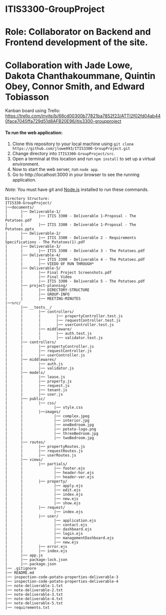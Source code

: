 # ITIS3300-GroupProject
# Role: Collaborator on Backend and Frontend development of the site. 
# Collaboration with Jade Lowe, Dakota Chanthakoummane, Quintin Obey, Connor Smith, and Edward Tobiasson

Kanban board using Trello: 
https://trello.com/invite/b/66cd00300b77821ba7852f23/ATTI2f02fd04ab440face7045ffa729d51d8AFB20E96/itis3300-groupproject 

#### To run the web application:
1. Clone this repository to your local machine using `git clone https://github.com/jlowe093/ITIS3300-GroupProject.git`
2. Change directory into `ITIS3300-GroupProject/src`.
3. Open a terminal at this location and run `npm install` to set up a virtual environment.
4. Now to start the web server, run `node app`.
5. Go to http://localhost:3000 in your browser to see the running application.

*Note*: You must have git and <a href="https://nodejs.org/en">Node.js</a> installed to run these commands.

```
Directory Structure:
ITIS330-GroupProject/  
|──documents/
|      |── Deliverable-1/
|      |       |── ITIS 3300 - Deliverable 1-Proposal - The Potatoes.pdf
|      |       |── ITIS 3300 - Deliverable 1-Proposal - The Potatoes.pptx
|      |── Deliverable-2/
|      |       |── ITIS 3300 - Deliverable 2 - Requirements Specifications - The Potatoes(1).pdf
|      |── Deliverable-3/
|      |       |── ITIS 3300 - Deliverable 3 - The Potatoes.pdf
|      |── Deliverable-4/
|      |       |── ITIS 3300 - Deliverable 4 - The Potatoes.pdf
|      |       |── VIEDO OF RUN THROUGH*
|      |── Deliverable-5/
|      |       |── Final Project Screenshots.pdf
|      |       |── Final Video
|      |       |── ITIS 3300 - Deliverable 5 - The Potatoes.pdf
|      |── project-planning/
|      |       |── DIRECTORY-STRUCTURE
|      |       |── GROUP-INFO
|      |       |── MEETING-MINUTES
|──src/
|      |── __tests__/
|      |       |── controllers/
|      |       |       |── propertyController.test.js
|      |       |       |── requestController.test.js
|      |       |       |── userController.test.js
|      |       |── middleware/
|      |       |       |── auth.test.js
|      |       |       |── validator.test.js
|      |── controllers/
|      |       |── propertyController.js
|      |       |── requestController.js
|      |       |── userController.js
|      |── middlewares/
|      |       |── auth.js
|      |       |── validator.js
|      |── models/
|      |       |── lease.js
|      |       |── property.js
|      |       |── request.js
|      |       |── tenant.js
|      |       |── user.js
|      |── public/
|      |       |── css/
|      |              |── style.css
|      |       |──images/
|      |              |── complex.jpeg
|      |              |── interior.jpg
|      |              |── oneBedroom.jpg
|      |              |── potato-logo.png
|      |              |── threeBedroom.jpg
|      |              |── twoBedroom.jpg
|      |── routes/
|      |       |── propertyRoutes.js
|      |       |── requestRoutes.js
|      |       |── userRoutes.js
|      |── views/
|      |       |── partials/
|      |              |── footer.ejs
|      |              |── header-hor.ejs
|      |              |── header-ver.ejs
|      |       |── property/
|      |              |── apply.ejs
|      |              |── edit.ejs
|      |              |── index.ejs
|      |              |── new.ejs
|      |              |── show.ejs
|      |       |── request/
|      |              |── index.ejs
|      |       |── user/
|      |              |── application.ejs
|      |              |── contact.ejs
|      |              |── dashboard.ejs
|      |              |── login.ejs
|      |              |── managementDashboard.ejs
|      |              |── new.ejs 
|      |       |── error.ejs
|      |       |── index.ejs
|      |── app.js
|      |── package-lock.json
|      |── package.json
|── .gitignore
|── README.md
|── inspection-code-potato-properties-deliverable-3
|── inspection-code-potato-properties-deliverable-4
|── note-deliverable-1.txt
|── note-deliverable-2.txt
|── note-deliverable-3.txt
|── note-deliverable-4.txt
|── note-deliverable-5.txt
|── requirements.txt
```
